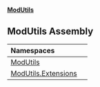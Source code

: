 #### [ModUtils](index.md 'index')

## ModUtils Assembly

| Namespaces | |
| :--- | :--- |
| [ModUtils](ModUtils.md 'ModUtils') | |
| [ModUtils.Extensions](ModUtils.Extensions.md 'ModUtils.Extensions') | |
